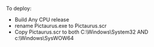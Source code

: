 ﻿To deploy:

* Build Any CPU release
* rename Pictaurus.exe to Pictaurus.scr
* Copy Pictaurus.scr to both C:\Windows\System32 AND c:\Windows\SysWOW64
